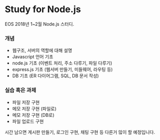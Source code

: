 # Study for Node.js

EOS 2018년 1~2월 Node.js 스터디.

### 개념
-   웹구조, 서버의 역할에 대해 설명
-   Javascript 언어 기초
-   node.js 기초 (이벤트 처리, 주소 다루기, 파일 다루기)
-   express.js 기초 (웹서버 만들기, 미들웨어, 라우팅 등)
-   DB 기초 (ER 다이어그램, SQL, DB 문서 작성)

### 실습 혹은 과제
-   파일 저장 구현
-   메모 저장 구현 (파일로)
-   메모 저장 구현 (DB로)
-   파일 업로드 구현

시간 남으면 게시판 만들기, 로그인 구현, 채팅 구현 등 다른거 많이 할 예정입니다.
